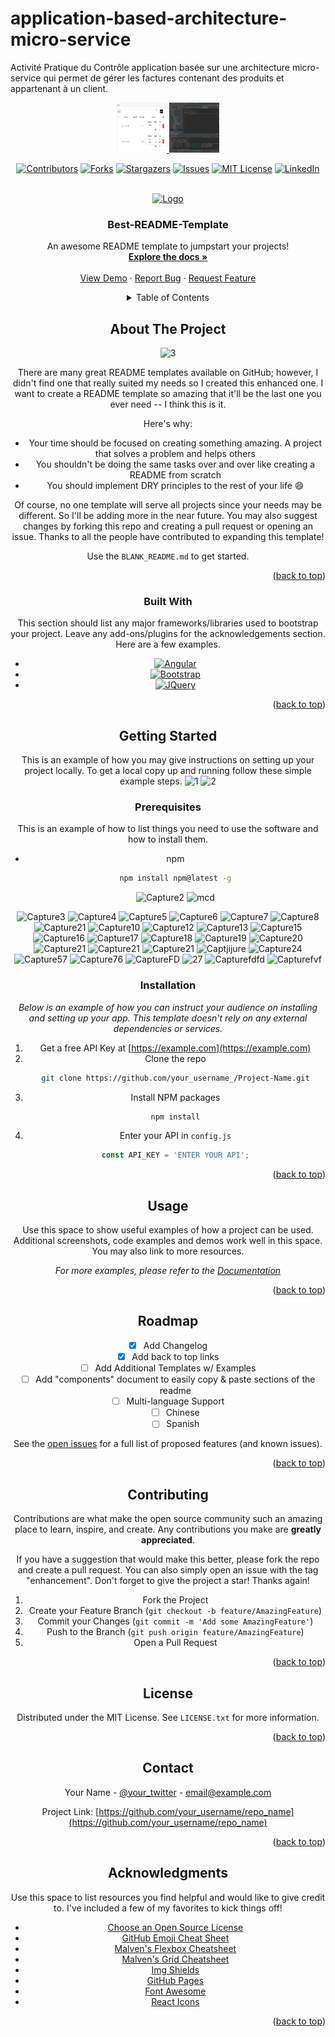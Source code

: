 # application-based-architecture-micro-service
Activité Pratique du Contrôle
application basée sur une architecture micro-service qui permet de gérer les factures contenant des produits et appartenant à un client.
<br />
<div align="center">
  <a href="https://github.com/othneildrew/Best-README-Template">
    <img src="images/27.png" alt="Logo" width="80" height="80">
  </a>
  <a href="https://github.com/othneildrew/Best-README-Template">
    <img src="images/Capture1.png" alt="Logo" width="80" height="80">
  </a>
  
<a name="readme-top"></a>




[![Contributors][contributors-shield]][contributors-url]
[![Forks][forks-shield]][forks-url]
[![Stargazers][stars-shield]][stars-url]
[![Issues][issues-shield]][issues-url]
[![MIT License][license-shield]][license-url]
[![LinkedIn][linkedin-shield]][linkedin-url]



<!-- PROJECT LOGO -->
<br />
<div align="center">
  <a href="https://github.com/othneildrew/Best-README-Template">
    <img src="images/logo.png" alt="Logo" width="80" height="80">
  </a>

  <h3 align="center">Best-README-Template</h3>

  <p align="center">
    An awesome README template to jumpstart your projects!
    <br />
    <a href="https://github.com/othneildrew/Best-README-Template"><strong>Explore the docs »</strong></a>
    <br />
    <br />
    <a href="https://github.com/othneildrew/Best-README-Template">View Demo</a>
    ·
    <a href="https://github.com/othneildrew/Best-README-Template/issues">Report Bug</a>
    ·
    <a href="https://github.com/othneildrew/Best-README-Template/issues">Request Feature</a>
  </p>
</div>



<!-- TABLE OF CONTENTS -->
<details>
  <summary>Table of Contents</summary>
  <ol>
    <li>
      <a href="#about-the-project">About The Project</a>
      <ul>
        <li><a href="#built-with">Built With</a></li>
      </ul>
    </li>
    <li>
      <a href="#getting-started">Getting Started</a>
      <ul>
        <li><a href="#prerequisites">Prerequisites</a></li>
        <li><a href="#installation">Installation</a></li>
      </ul>
    </li>
    <li><a href="#usage">Usage</a></li>
    <li><a href="#roadmap">Roadmap</a></li>
    <li><a href="#contributing">Contributing</a></li>
    <li><a href="#license">License</a></li>
    <li><a href="#contact">Contact</a></li>
    <li><a href="#acknowledgments">Acknowledgments</a></li>
  </ol>
</details>



<!-- ABOUT THE PROJECT -->
## About The Project
![3](https://user-images.githubusercontent.com/97169668/207427247-d51edb9f-035b-466b-856d-dccb99cb292b.PNG)

There are many great README templates available on GitHub; however, I didn't find one that really suited my needs so I created this enhanced one. I want to create a README template so amazing that it'll be the last one you ever need -- I think this is it.

Here's why:
* Your time should be focused on creating something amazing. A project that solves a problem and helps others
* You shouldn't be doing the same tasks over and over like creating a README from scratch
* You should implement DRY principles to the rest of your life :smile:

Of course, no one template will serve all projects since your needs may be different. So I'll be adding more in the near future. You may also suggest changes by forking this repo and creating a pull request or opening an issue. Thanks to all the people have contributed to expanding this template!

Use the `BLANK_README.md` to get started.

<p align="right">(<a href="#readme-top">back to top</a>)</p>



### Built With

This section should list any major frameworks/libraries used to bootstrap your project. Leave any add-ons/plugins for the acknowledgements section. Here are a few examples.

* [![Angular][Angular.io]][Angular-url]
* [![Bootstrap][Bootstrap.com]][Bootstrap-url]
* [![JQuery][JQuery.com]][JQuery-url]

<p align="right">(<a href="#readme-top">back to top</a>)</p>



<!-- GETTING STARTED -->
## Getting Started

This is an example of how you may give instructions on setting up your project locally.
To get a local copy up and running follow these simple example steps.
![1](https://user-images.githubusercontent.com/97169668/207427133-57c0b81a-0b9e-425c-a25b-a62e53082919.PNG)
![2](https://user-images.githubusercontent.com/97169668/207427160-33383348-ce0a-40b3-9901-c133edf5ac2e.PNG)

### Prerequisites

This is an example of how to list things you need to use the software and how to install them.
* npm
  ```sh
  npm install npm@latest -g
  ```
  ![Capture2](https://user-images.githubusercontent.com/97169668/207427574-ef9fbcd5-3077-49cf-96c4-c4c005821e4f.PNG)
![mcd](https://user-images.githubusercontent.com/97169668/207427919-3d1c1a88-e508-4182-a9b9-36aca8e47805.PNG)

![Capture3](https://user-images.githubusercontent.com/97169668/207427580-20b5a8a5-b710-4f77-95c0-b4ec13fca826.PNG)
![Capture4](https://user-images.githubusercontent.com/97169668/207427591-4f8167a5-4d5f-422b-8d20-b69eb807ea14.PNG)
![Capture5](https://user-images.githubusercontent.com/97169668/207427595-f0c89585-3b6e-49b9-b35d-740b6fcd8622.PNG)
![Capture6](https://user-images.githubusercontent.com/97169668/207427607-904fe10a-6edc-4b70-9758-ea9e654e0e0a.PNG)
![Capture7](https://user-images.githubusercontent.com/97169668/207427617-414002f9-5b06-4890-9549-72e45a625e47.PNG)
![Capture8](https://user-images.githubusercontent.com/97169668/207427622-46cf135e-a0f8-425e-8c3f-ca76076ba5d6.PNG)
![Capture21](https://user-images.githubusercontent.com/97169668/207427788-20e752a3-7a51-46da-a248-029ccfc2f794.png)
![Capture10](https://user-images.githubusercontent.com/97169668/207427635-05c2fee3-94cd-4782-897a-29fc1acf1bcb.PNG)
![Capture12](https://user-images.githubusercontent.com/97169668/207427642-d3ef4722-6bc5-4195-88e2-3633f2a1091b.PNG)
![Capture13](https://user-images.githubusercontent.com/97169668/207427646-c86bfc79-8135-4ac3-930f-9244cab9d71c.PNG)
![Capture15](https://user-images.githubusercontent.com/97169668/207427654-428a86da-2d76-4551-b08d-1fb88aa099dd.PNG)
![Capture16](https://user-images.githubusercontent.com/97169668/207427659-7bf0ea58-ba21-410e-a637-14d5f79a7a43.PNG)
![Capture17](https://user-images.githubusercontent.com/97169668/207427669-3bbd8202-237e-476d-86cc-72531738830e.PNG)
![Capture18](https://user-images.githubusercontent.com/97169668/207427674-9a68d992-23cc-470f-b585-3053fc69e738.PNG)
![Capture19](https://user-images.githubusercontent.com/97169668/207427682-6e834b23-3eba-4b3d-918c-ce16836bf73a.PNG)
![Capture20](https://user-images.githubusercontent.com/97169668/207427691-4ecdcaff-9689-44fd-9d0d-061f6c0cb22e.PNG)
![Capture21](https://user-images.githubusercontent.com/97169668/207427700-ac0e9596-3257-4ccc-a349-9b1927d01027.jpeg)
![Capture21](https://user-images.githubusercontent.com/97169668/207427709-dd15b317-38b4-4a91-932a-0516360a582f.png)
![Capture21](https://user-images.githubusercontent.com/97169668/207427798-616942d9-2a73-4aed-a62f-57a58d8c4015.png)
![Captjijure](https://user-images.githubusercontent.com/97169668/207427818-29b7fac0-b763-4f90-906e-91c4fb30dc5f.PNG)
![Capture24](https://user-images.githubusercontent.com/97169668/207427845-f5c435bf-bc62-476e-b135-4f753206d564.PNG)
![Capture57](https://user-images.githubusercontent.com/97169668/207427885-1badbf70-d91d-467d-aaca-41a3f776474a.PNG)
![Capture76](https://user-images.githubusercontent.com/97169668/207427897-7dad4eac-8d3e-4838-b31c-79bedc536263.PNG)
![CaptureFD](https://user-images.githubusercontent.com/97169668/207427901-ed54b0d2-e156-4d95-ac4d-12501abc11a6.PNG)
![27](https://user-images.githubusercontent.com/97169668/207427931-c9e694bf-0fd4-47bc-9bc2-866276ce35c6.png)
![Capturefdfd](https://user-images.githubusercontent.com/97169668/207427939-fb8293ca-672d-49a3-a415-43f809b95d6e.PNG)
![Capturefvf](https://user-images.githubusercontent.com/97169668/207427944-128880eb-dc02-4da5-9191-241aed38435c.PNG)

### Installation

_Below is an example of how you can instruct your audience on installing and setting up your app. This template doesn't rely on any external dependencies or services._

1. Get a free API Key at [https://example.com](https://example.com)
2. Clone the repo
   ```sh
   git clone https://github.com/your_username_/Project-Name.git
   ```
3. Install NPM packages
   ```sh
   npm install
   ```
4. Enter your API in `config.js`
   ```js
   const API_KEY = 'ENTER YOUR API';
   ```

<p align="right">(<a href="#readme-top">back to top</a>)</p>



<!-- USAGE EXAMPLES -->
## Usage

Use this space to show useful examples of how a project can be used. Additional screenshots, code examples and demos work well in this space. You may also link to more resources.

_For more examples, please refer to the [Documentation](https://example.com)_

<p align="right">(<a href="#readme-top">back to top</a>)</p>



<!-- ROADMAP -->
## Roadmap

- [x] Add Changelog
- [x] Add back to top links
- [ ] Add Additional Templates w/ Examples
- [ ] Add "components" document to easily copy & paste sections of the readme
- [ ] Multi-language Support
    - [ ] Chinese
    - [ ] Spanish

See the [open issues](https://github.com/othneildrew/Best-README-Template/issues) for a full list of proposed features (and known issues).

<p align="right">(<a href="#readme-top">back to top</a>)</p>



<!-- CONTRIBUTING -->
## Contributing

Contributions are what make the open source community such an amazing place to learn, inspire, and create. Any contributions you make are **greatly appreciated**.

If you have a suggestion that would make this better, please fork the repo and create a pull request. You can also simply open an issue with the tag "enhancement".
Don't forget to give the project a star! Thanks again!

1. Fork the Project
2. Create your Feature Branch (`git checkout -b feature/AmazingFeature`)
3. Commit your Changes (`git commit -m 'Add some AmazingFeature'`)
4. Push to the Branch (`git push origin feature/AmazingFeature`)
5. Open a Pull Request

<p align="right">(<a href="#readme-top">back to top</a>)</p>



<!-- LICENSE -->
## License

Distributed under the MIT License. See `LICENSE.txt` for more information.

<p align="right">(<a href="#readme-top">back to top</a>)</p>



<!-- CONTACT -->
## Contact

Your Name - [@your_twitter](https://twitter.com/your_username) - email@example.com

Project Link: [https://github.com/your_username/repo_name](https://github.com/your_username/repo_name)

<p align="right">(<a href="#readme-top">back to top</a>)</p>



<!-- ACKNOWLEDGMENTS -->
## Acknowledgments

Use this space to list resources you find helpful and would like to give credit to. I've included a few of my favorites to kick things off!

* [Choose an Open Source License](https://choosealicense.com)
* [GitHub Emoji Cheat Sheet](https://www.webpagefx.com/tools/emoji-cheat-sheet)
* [Malven's Flexbox Cheatsheet](https://flexbox.malven.co/)
* [Malven's Grid Cheatsheet](https://grid.malven.co/)
* [Img Shields](https://shields.io)
* [GitHub Pages](https://pages.github.com)
* [Font Awesome](https://fontawesome.com)
* [React Icons](https://react-icons.github.io/react-icons/search)

<p align="right">(<a href="#readme-top">back to top</a>)</p>



<!-- MARKDOWN LINKS & IMAGES -->
<!-- https://www.markdownguide.org/basic-syntax/#reference-style-links -->
[contributors-shield]: https://img.shields.io/github/contributors/othneildrew/Best-README-Template.svg?style=for-the-badge
[contributors-url]: https://github.com/othneildrew/Best-README-Template/graphs/contributors
[forks-shield]: https://img.shields.io/github/forks/othneildrew/Best-README-Template.svg?style=for-the-badge
[forks-url]: https://github.com/othneildrew/Best-README-Template/network/members
[stars-shield]: https://img.shields.io/github/stars/othneildrew/Best-README-Template.svg?style=for-the-badge
[stars-url]: https://github.com/othneildrew/Best-README-Template/stargazers
[issues-shield]: https://img.shields.io/github/issues/othneildrew/Best-README-Template.svg?style=for-the-badge
[issues-url]: https://github.com/othneildrew/Best-README-Template/issues
[license-shield]: https://img.shields.io/github/license/othneildrew/Best-README-Template.svg?style=for-the-badge
[license-url]: https://github.com/othneildrew/Best-README-Template/blob/master/LICENSE.txt
[linkedin-shield]: https://img.shields.io/badge/-LinkedIn-black.svg?style=for-the-badge&logo=linkedin&colorB=555
[linkedin-url]: https://linkedin.com/in/othneildrew
[product-screenshot]: images/screenshot.png
[Next.js]: https://img.shields.io/badge/next.js-000000?style=for-the-badge&logo=nextdotjs&logoColor=white
[Next-url]: https://nextjs.org/
[React.js]: https://img.shields.io/badge/React-20232A?style=for-the-badge&logo=react&logoColor=61DAFB
[React-url]: https://reactjs.org/
[Vue.js]: https://img.shields.io/badge/Vue.js-35495E?style=for-the-badge&logo=vuedotjs&logoColor=4FC08D
[Vue-url]: https://vuejs.org/
[Angular.io]: https://img.shields.io/badge/Angular-DD0031?style=for-the-badge&logo=angular&logoColor=white
[Angular-url]: https://angular.io/
[Svelte.dev]: https://img.shields.io/badge/Svelte-4A4A55?style=for-the-badge&logo=svelte&logoColor=FF3E00
[Svelte-url]: https://svelte.dev/
[Laravel.com]: https://img.shields.io/badge/Laravel-FF2D20?style=for-the-badge&logo=laravel&logoColor=white
[Laravel-url]: https://laravel.com
[Bootstrap.com]: https://img.shields.io/badge/Bootstrap-563D7C?style=for-the-badge&logo=bootstrap&logoColor=white
[Bootstrap-url]: https://getbootstrap.com
[JQuery.com]: https://img.shields.io/badge/jQuery-0769AD?style=for-the-badge&logo=jquery&logoColor=white
[JQuery-url]: https://jquery.com 
